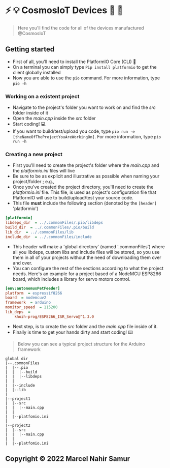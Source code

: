 # :zap: :bulb: CosmosIoT Devices :satellite: :electric_plug:

> Here you'll find the code for all of the devices manufactured @CosmosIoT 

## Getting started
* First of all, you'll need to install the PlatformIO Core (CLI) :ant:
* On a terminal you can simply type `Pip install platformio` to get the client globally installed
* Now you are able to use the `pio` command. For more information, type `pio -h` 
### Working on a existent project
* Navigate to the project's folder you want to work on and find the *src* folder inside of it
* Open the *main.cpp* inside the *src* folder
* Start coding! :computer:
* If you want to build/test/upload you code, type `pio run -e [theNameOfTheProjectYouAreWorkingOn]`. For more information, type `pio run -h`
### Creating a new project
* First you'll need to create the project's folder where the *main.cpp* and the *platformio.ini* files will live
* Be sure to be as explicit and illustrative as possible when naming your project/folder ; e.g.,
* Once you've created the project directory, you'll need to create the *platformio.ini* file. This file, is used as project's configuration file that PlatformIO will use to build/upload/test your source code.
* This file **must** include the following section (denoted by the `[header]` 'platformio')
```ini
[platformio]
libdeps_dir  = ../.commonFiles/.pio/libdeps
build_dir  = ../.commonFiles/.pio/build
lib_dir  = ../.commonFiles/lib
include_dir  = ../.commonFiles/include
```
* This header will make a 'global directory' (named '.commonFiles') where all you libdeps, custom libs and include files will be stored, so you use them in all of your projects without the need of downloading them over and over.
* You can configure the rest of the sections according to what the project needs. Here's an example for a project based of a NodeMCU ESP8266 board, which includes a library for servo motors control.
```ini
[env:autonomusPetFeeder]
platform  = espressif8266
board  = nodemcuv2
framework  = arduino
monitor_speed  = 115200
lib_deps  =
	khoih-prog/ESP8266_ISR_Servo@^1.3.0
```
* Next step, is to create the *src* folder and the *main.cpp* file inside of it.
* Finally is time to get your hands dirty and start coding! :keyboard:
> Below you can see a typical project structure for the Arduino framework
```sequence
global dir
|--.commonFiles
|  |--.pio
|  |  |--build
|  |  |--libdeps
|  |
|  |--include
|  |--lib
|	
|--project1
|  |--src
|  |  |--main.cpp
|  |	
|  |--platfomio.ini
|
|--project2
|  |--src
|  |  |--main.cpp
|  |
|  |--platfomio.ini
```
## Copyright © 2022 Marcel Nahir Samur